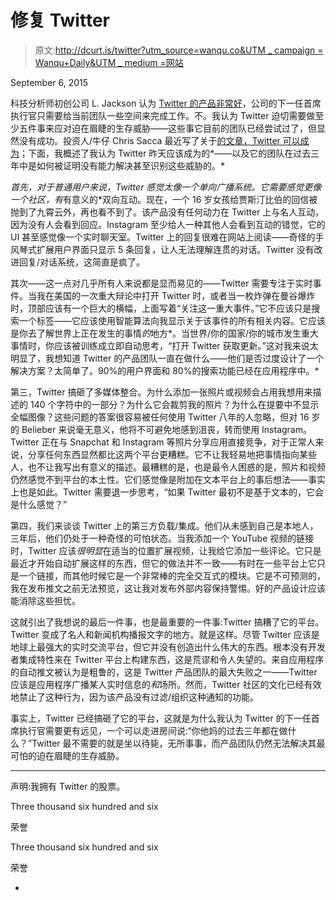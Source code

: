 # 修复 Twitter

> 原文:[http://dcurt.is/twitter?utm_source=wanqu.co&UTM _ campaign = Wanqu+Daily&UTM _ medium =网站](http://dcurt.is/twitter?utm_source=wanqu.co&utm_campaign=Wanqu+Daily&utm_medium=website)

<time datetime="2015-09-06" class="article_time">September 6, 2015</time>

科技分析师初创公司 L. Jackson 认为 [Twitter 的产品非常好](http://startupljackson.com/post/128504446315/twitters-product-is-fucking-fine)，公司的下一任首席执行官只需要给当前团队一些空间来完成工作。不。我认为 Twitter 迫切需要做至少五件事来应对迫在眉睫的生存威胁——这些事它目前的团队已经尝试过了，但显然没有成功。投资人/牛仔 Chris Sacca 最近写了关于[的文章，Twitter 可以成为](http://lowercasecapital.com/2015/06/03/what-twitter-can-be-2/)；下面，我概述了我认为 Twitter 昨天应该成为的*——以及它的团队在过去三年中是如何被证明没有能力解决甚至识别这些威胁的。*

 *首先，对于普通用户来说，Twitter 感觉太像一个单向广播系统。它需要感觉更像一个社区，有*有意义的*双向互动。现在，一个 16 岁女孩给贾斯汀比伯的回信被抛到了九霄云外，再也看不到了。该产品没有任何动力在 Twitter 上与名人互动，因为没有人会看到回应。Instagram 至少给人一种其他人会看到互动的错觉，它的 UI 甚至感觉像一个实时聊天室。Twitter 上的回复很难在网站上阅读——奇怪的手风琴式扩展用户界面只显示 5 条回复，让人无法理解连贯的对话。Twitter 没有改进回复/对话系统，这简直是疯了。

其次——这一点对几乎所有人来说都是显而易见的——Twitter 需要专注于实时事件。当我在美国的一次重大辩论中打开 Twitter 时，或者当一枚炸弹在曼谷爆炸时，顶部应该有一个巨大的横幅，上面写着“关注这一重大事件。”它不应该只是搜索一个标签——它应该使用智能算法向我显示关于该事件的所有相关内容。它应该是你去了解世界上正在发生的事情*的*地方*。当世界/你的国家/你的城市发生重大事情时，你应该被训练成立即自动思考，“打开 Twitter 获取更新。”这对我来说太明显了，我想知道 Twitter 的产品团队一直在做什么——他们是否过度设计了一个解决方案？太简单了。90%的用户界面和 80%的搜索功能已经在应用程序中。*

第三，Twitter 搞砸了多媒体整合。为什么添加一张照片或视频会占用我想用来描述的 140 个字符中的一部分？为什么它会裁剪我的照片？为什么在提要中不显示全幅图像？这些问题的答案很容易被任何使用 Twitter 八年的人忽略，但对 16 岁的 Belieber 来说毫无意义，他将不可避免地感到沮丧，转而使用 Instagram。Twitter 正在与 Snapchat 和 Instagram 等照片分享应用直接竞争，对于正常人来说，分享任何东西显然都比这两个平台更糟糕。它不让我轻易地把事情指向某些人，也不让我写出有意义的描述。最糟糕的是，也是最令人困惑的是，照片和视频仍然感觉不到平台的本土性。它们感觉像是附加在文本平台上的事后想法——事实上也是如此。Twitter 需要退一步思考，“如果 Twitter 最初不是基于文本的，它会是什么感觉？”

第四，我们来谈谈 Twitter 上的第三方负载/集成。他们从未感到自己是本地人，三年后，他们仍处于一种奇怪的可怕状态。当我添加一个 YouTube 视频的链接时，Twitter 应该*很明显*在适当的位置扩展视频，让我给它添加一些评论。它只是最近才开始自动扩展这样的东西，但它的做法并不一致——有时在一些平台上它只是一个链接，而其他时候它是一个非常棒的完全交互式的模块。它是不可预测的，我在发布推文之前无法预览，这让我对发布外部内容保持警惕。好的产品设计应该能消除这些担忧。

这就引出了我想说的最后一件事，也是最重要的一件事:Twitter 搞糟了它的平台。Twitter 变成了名人和新闻机构播报文字的地方。就是这样。尽管 Twitter 应该是地球上最强大的实时交流平台，但它并没有创造出什么伟大的东西。根本没有开发者集成特性来在 Twitter 平台上构建东西，这是荒谬和令人失望的。来自应用程序的自动推文被认为是粗鲁的，这是 Twitter 产品团队的最大失败之一——Twitter 应该是应用程序广播某人实时信息的*和*场所。然而，Twitter 社区的文化已经有效地禁止了这种行为，因为该产品没有过滤/组织这种通知的功能。

事实上，Twitter 已经搞砸了它的平台，这就是为什么我认为 Twitter 的下一任首席执行官需要更有远见，一个可以走进房间说:“你他妈的过去三年都在做什么？”Twitter 最不需要的就是坐以待毙，无所事事，而产品团队仍然无法解决其最可怕的迫在眉睫的生存威胁。

* * *

声明:我拥有 Twitter 的股票。

[](#kudo)

Three thousand six hundred and six

荣誉



[](#kudo)

Three thousand six hundred and six

荣誉

* 